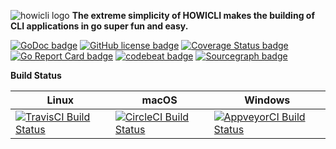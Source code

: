 ![howicli logo][howicli-logo]
**The extreme simplicity of HOWICLI makes the building of CLI applications in go super fun and easy.**

[![GoDoc badge][godoc-img]][godoc-link]
[![GitHub license badge][license-img]][license-link]
[![Coverage Status badge][coverage-img]][coverage-link]
[![Go Report Card badge][go-report-card-img]][go-report-card-link]
[![codebeat badge][codebeat-img]][codebeat-link]
[![Sourcegraph badge][sourcegraph-img]][sourcegraph-link]

**Build Status**

| Linux | macOS | Windows |
| --- | --- | --- |
| [![TravisCI Build Status][travis-img]][travis-link] | [![CircleCI Build Status][circleci-img]][circleci-link] | [![AppveyorCI Build Status][appveyor-img]][appveyor-link] |

<!-- howicli -->
[howicli-logo]: https://raw.githubusercontent.com/howi-ce/howicli/master/res/logo.png

<!-- License -->
[license-img]: https://img.shields.io/badge/license-MIT-blue.svg?style=flat-square
[license-link]: https://raw.githubusercontent.com/howi-ce/howicli/master/LICENSE

<!-- godoc -->
[godoc-img]: https://godoc.org/github.com/howi-ce/howicli?status.png
[godoc-link]: https://godoc.org/github.com/howi-ce/howicli

<!-- coverage -->
[coverage-img]: https://coveralls.io/repos/github/howi-ce/howicli/badge.svg?branch=master
[coverage-link]: https://coveralls.io/github/howi-ce/howicli?branch=master

<!-- Go Report Card -->
[go-report-card-img]: https://goreportcard.com/badge/howi-ce/howicli
[go-report-card-link]: https://goreportcard.com/report/github.com/howi-ce/howicli

<!-- codebeat -->
[codebeat-img]: https://codebeat.co/badges/de1d51b0-5ac5-48f3-b96d-5cca76d407be
[codebeat-link]: https://codebeat.co/projects/github-com-howi-ce-howicli-master

<!-- travis-ci -->
[travis-img]: https://travis-ci.org/howi-ce/howicli.svg?branch=master
[travis-link]: https://travis-ci.org/howi-ce/howicli

<!-- appveyor -->
[appveyor-img]: https://ci.appveyor.com/api/projects/status/0519mbpb7b887rbr?svg=true
[appveyor-link]: https://ci.appveyor.com/project/mkungla/howicli

<!-- circleci -->
[circleci-img]: https://circleci.com/gh/howi-ce/howicli/tree/master.svg?style=svg
[circleci-link]: https://circleci.com/gh/howi-ce/howicli/tree/master

<!-- sourcegraph -->
[sourcegraph-img]: https://sourcegraph.com/github.com/howi-ce/howicli/-/badge.svg
[sourcegraph-link]: https://sourcegraph.com/github.com/howi-ce/howicli?badge
